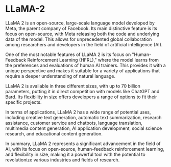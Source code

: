 # LLaMA-2 
LLaMA 2 is an open-source, large-scale language model developed by Meta, the parent company of Facebook. Its main distinctive feature is its focus on open-source, with Meta releasing both the code and underlying data of the model. This allows for unprecedented global collaboration among researchers and developers in the field of artificial intelligence (AI).

One of the most notable features of LLaMA 2 is its focus on "Human-Feedback Reinforcement Learning (HFRL)," where the model learns from the preferences and evaluations of human AI trainers. This provides it with a unique perspective and makes it suitable for a variety of applications that require a deeper understanding of natural language.

LLaMA 2 is available in three different sizes, with up to 70 billion parameters, putting it in direct competition with models like ChatGPT and Bard. Its flexibility in size offers developers a range of options to fit their specific projects.

In terms of applications, LLaMA 2 has a wide range of potential uses, including creative text generation, automatic text summarization, research assistance, customer service and chatbots, language translation, multimedia content generation, AI application development, social science research, and educational content generation.

In summary, LLaMA 2 represents a significant advancement in the field of AI, with its focus on open-source, human-feedback reinforcement learning, and flexibility in size, making it a powerful tool with the potential to revolutionize various industries and fields of research.

